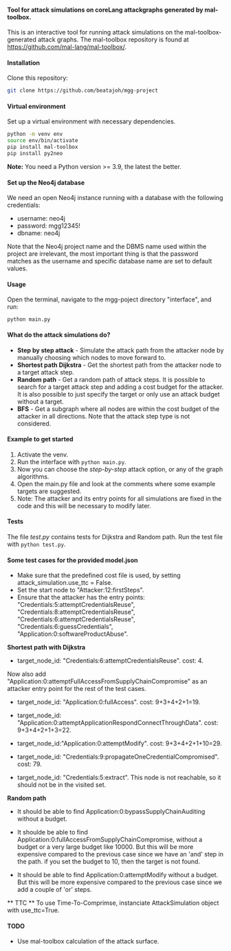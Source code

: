 #### Tool for attack simulations on coreLang attackgraphs generated by mal-toolbox.
This is an interactive tool for running attack simulations on the mal-toolbox-generated attack graphs.
The mal-toolbox repository is found at https://github.com/mal-lang/mal-toolbox/.

#### Installation
Clone this repository:
```sh
git clone https://github.com/beatajoh/mgg-project
```
#### Virtual environment
Set up a virtual environment with necessary dependencies.

```sh
python -m venv env
source env/bin/activate
pip install mal-toolbox
pip install py2neo
```
**Note:** You need a Python version >= 3.9, the latest the better.

#### Set up the Neo4j database
We need an open Neo4j instance running with a database
with the following credentials:

- username: neo4j
- password: mgg12345!
- dbname:   neo4j

Note that the Neo4j project name and the DBMS name used within
the project are irrelevant, the most important thing is that
the password matches as the username and specific database
name are set to default values.

#### Usage
Open the terminal, navigate to the mgg-poject directory "interface", and run:
````
python main.py
````

#### What do the attack simulations do?
* **Step by step attack** - Simulate the attack path from the attacker node by manually choosing which nodes to move forward to.
* **Shortest path Dijkstra** - Get the shortest path from the attacker node to a target attack step.
* **Random path** - Get a random path of attack steps. It is possible to search for a target attack step and adding a cost budget for the attacker. It is also possible to just specify the target or only use an attack budget without a target. 
* **BFS** - Get a subgraph where all nodes are within the cost budget of the attacker in all directions. Note that the attack step type is not considered.

#### Example to get started
1. Activate the venv.
2. Run the interface with ````python main.py````.
3. Now you can choose the *step-by-step* attack option, or any of the graph algorithms.
4. Open the main.py file and look at the comments where some example targets are suggested.
5. Note: The attacker and its entry points for all simulations are fixed in the code and this will be necessary to modify later.

#### Tests
The file *test.py* contains tests for Dijkstra and Random path. Run the test file with ````python test.py````.

#### Some test cases for the provided model.json
- Make sure that the predefined cost file is used, by setting attack_simulation.use_ttc = False.
- Set the start node to "Attacker:12:firstSteps".
- Ensure that the attacker has the entry points: "Credentials:5:attemptCredentialsReuse", "Credentials:8:attemptCredentialsReuse", "Credentials:6:attemptCredentialsReuse", "Credentials:6:guessCredentials", "Application:0:softwareProductAbuse".

**Shortest path with Dijkstra**
- target_node_id: "Credentials:6:attemptCredentialsReuse". cost: 4.

Now also add "Application:0:attemptFullAccessFromSupplyChainCompromise" as an attacker entry point for the rest of the test cases.

- target_node_id: "Application:0:fullAccess". cost: 9+3+4+2+1=19.

- target_node_id: "Application:0:attemptApplicationRespondConnectThroughData". cost: 9+3+4+2+1+3=22.

- target_node_id:"Application:0:attemptModify". cost: 9+3+4+2+1+10=29.

- target_node_id: "Credentials:9:propagateOneCredentialCompromised". cost: 79.

- target_node_id: "Credentials:5:extract". This node is not reachable, so it should not be in the visited set.

**Random path**

- It should be able to find Application:0:bypassSupplyChainAuditing without a budget.

- It shoulde be able to find Application:0:fullAccessFromSupplyChainCompromise, without a budget or a very large budget like 10000. But this will be more expensive compared to the previous case since we have an 'and' step in the path. if you set the budget to 10, then the target is not found.

- It should be able to find Application:0:attemptModify without a budget. But this will be more expensive compared to the previous case since we add a couple of 'or' steps.

** TTC **
To use Time-To-Comprimse, instanciate AttackSimulation object with use_ttc=True.

#### TODO
* Use mal-toolbox calculation of the attack surface.

